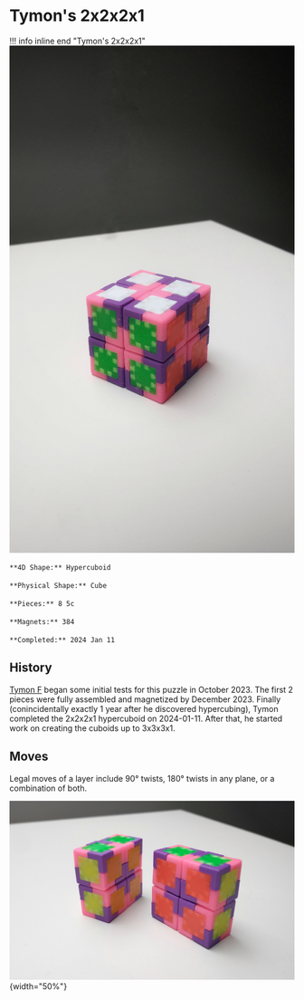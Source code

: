 # Tymon's 2x2x2x1

!!! info inline end "Tymon's 2x2x2x1"
    ![Tymon's 2x2x2x1](/docs/assets/images/2221phys.jpeg)
    

    **4D Shape:** Hypercuboid

    **Physical Shape:** Cube

    **Pieces:** 8 5c

    **Magnets:** 384

    **Completed:** 2024 Jan 11

## History

[Tymon F](https://hypercubing.xyz/leaderboards/solvers/tymofro/) began some initial tests for this puzzle in October 2023. The first 2 pieces were fully assembled and magnetized by December 2023. Finally (conincidentally exactly 1 year after he discovered hypercubing), Tymon completed the 2x2x2x1 hypercuboid on 2024-01-11. After that, he started work on creating the cuboids up to 3x3x3x1.

## Moves

Legal moves of a layer include 90° twists, 180° twists in any plane, or a combination of both.

![Tymon's 2x2x2x1 with one half exposed](/docs/assets/images/2221phys_1.jpeg){width="50%"}
